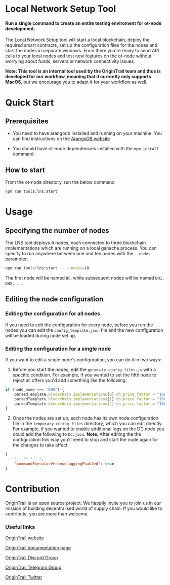 Local Network Setup Tool
========================

#### Run a single command to create an entire testing enviroment for ot-node development.

The Local Network Setup tool will start a local blockchain, deploy the required smart contracts, set up the configuration files for the nodes and start the nodes in separate windows.
From there you're ready to send API calls to your local nodes and test new features on the ot-node without worrying about funds, servers or network connectivity issues.

**Note: This tool is an internal tool used by the OriginTrail team and thus is developed for our workflow, meaning that it currently only supports MacOS**, but we encourage you to adapt it for your workflow as well.

Quick Start
===========

## Prerequisites

* You need to have arangodb installed and running on your machine. You can find instructions on the [ArangoDB website](https://www.arangodb.com/docs/stable/getting-started-installation.html)

* You should have ot-node dependencies installed with the `npm install` command

## How to start

From the ot-node directory, run the below command

```bash
npm run tools:lns:start
```

Usage
=====

## Specifying the number of nodes

The LNS tool deploys 4 nodes, each connected to three blockchain implementations which are running on a local ganache process.
You can specify to run anywhere between one and ten nodes with the `--nodes` parameter.

```bash
npm run tools:lns:start -- --nodes=10
```

The first node will be named `DC`, while subsequent nodes will be named `DH1, DH2, ...`.

## Editing the node configuration

### Editing the configuration for all nodes

If you need to edit the configuration for every node, before you run the nodes you can edit the `config_template.json` file and the new configuration will be loaded during node set up.

### Editing the configuration for a single node

If you want to edit a single node's configuration, you can do it in two ways:

1. Before you start the nodes, edit the `generate_config_files.js` with a specific condition. For example, if you wanted to set the fifth node to reject all offers you'd add something like the following:
```js
if (node_name === 'DH4') {
    parsedTemplate.blockchain.implementations[0].dh_price_factor = "10000000";
    parsedTemplate.blockchain.implementations[1].dh_price_factor = "10000000";
    parsedTemplate.blockchain.implementations[2].dh_price_factor = "10000000";
}
```

2. Once the nodes are set up, each node has its own node configuration file in the `temporary-config-files` directory, which you can edit directly. For example, if you wanted to enable additional logs on the DC node you could add the following to `DC.json`. **Note:** After editing the the configuration this way you'll need to stop and start the node again for the changes to take effect.
```json
{
    "...": "...",
    "commandExecutorVerboseLoggingEnabled": true
}
```


Contribution
============

OriginTrail is an open source project. We happily invite you to join us in our mission of building decentralised world of supply chain. If you would like to contribute, you are more than welcome.


### Useful links


[OriginTrail website](https://origintrail.io)

[OriginTrail documentation page](http://docs.origintrail.io)

[OriginTrail Discord Group](https://discordapp.com/invite/FCgYk2S)

[OriginTrail Telegram Group](https://t.me/origintrail)

[OriginTrail Twitter](https://twitter.com/origin_trail)

